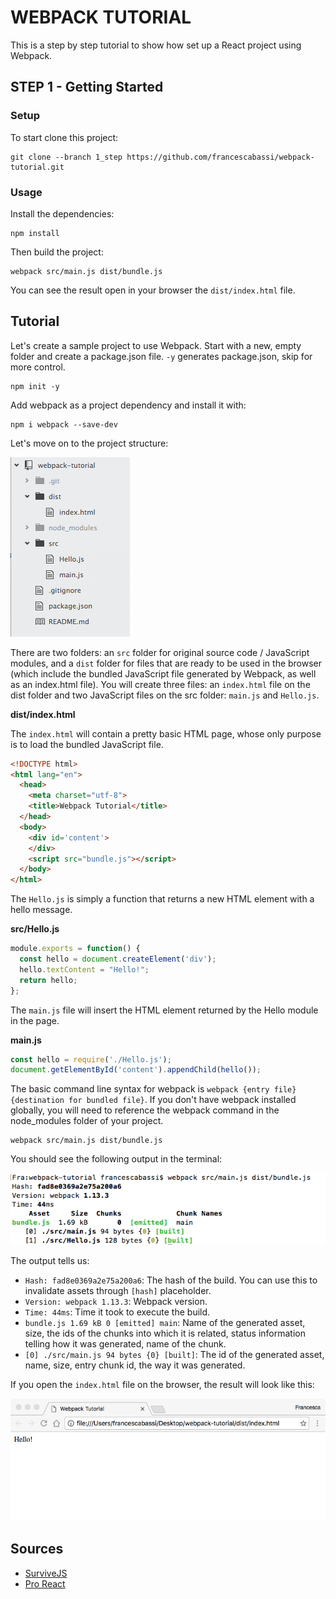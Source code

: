 # WEBPACK TUTORIAL

This is a step by step tutorial to show how set up a React project using Webpack.

## STEP 1 - Getting Started

### Setup

To start clone this project:

```
git clone --branch 1_step https://github.com/francescabassi/webpack-tutorial.git
```

### Usage

Install the dependencies:

```
npm install
```

Then build the project:

```
webpack src/main.js dist/bundle.js
```

You can see the result open in your browser the `dist/index.html` file.

## Tutorial

Let's create a sample project to use Webpack. Start with a new, empty folder and create a package.json file. ```-y``` generates package.json, skip for more control.

```
npm init -y
```
Add webpack as a project dependency and install it with:

```
npm i webpack --save-dev
```
Let's move on to the project structure:

![Alt text][project_structure_img]

There are two folders: an `src` folder for original source code / JavaScript modules, and a `dist` folder for files that are ready to be used in the browser (which include the bundled JavaScript file generated by Webpack, as well as an index.html file). You will create three files: an `index.html` file on the dist folder and two JavaScript files on the src folder: `main.js` and `Hello.js`.

**dist/index.html**

The `index.html` will contain a pretty basic HTML page, whose only purpose is to load the bundled JavaScript file.

```html
<!DOCTYPE html>
<html lang="en">
  <head>
    <meta charset="utf-8">
    <title>Webpack Tutorial</title>
  </head>
  <body>
    <div id='content'>
    </div>
    <script src="bundle.js"></script>
  </body>
</html>
```
The `Hello.js` is simply a function that returns a new HTML element with a hello message.

**src/Hello.js**

```javascript
module.exports = function() {
  const hello = document.createElement('div');
  hello.textContent = "Hello!";
  return hello;
};
```

The `main.js` file will insert the HTML element returned by the Hello module in the page.

**main.js**

```javascript
const hello = require('./Hello.js');
document.getElementById('content').appendChild(hello());

```

The basic command line syntax for webpack is `webpack {entry file} {destination for bundled file}`. If you don't have webpack installed globally, you will need to reference the webpack command in the node_modules folder of your project.

```
webpack src/main.js dist/bundle.js
```

You should see the following output in the terminal:

![alt text][first_build_img]

The output tells us:

- `Hash: fad8e0369a2e75a200a6`: The hash of the build. You can use this to invalidate assets through `[hash]` placeholder.
- `Version: webpack 1.13.3`: Webpack version.
- `Time: 44ms`: Time it took to execute the build.
- `bundle.js 1.69 kB 0 [emitted] main`: Name of the generated asset, size, the ids of the chunks into which it is related, status information telling how it was generated, name of the chunk.
- `[0] ./src/main.js 94 bytes {0} [built]`: The id of the generated asset, name, size, entry chunk id, the way it was generated.

If you open the `index.html` file on the browser, the result will look like this:

![alt text][first_output_img]

## Sources
- [SurviveJS]
- [Pro React]

[SurviveJS]: <http://survivejs.com/webpack/introduction/>
[Pro React]: <http://www.pro-react.com/materials/appendixA/>

[project_structure_img]: ./img/webpack_project_structure.png "project structure"
[first_build_img]: ./img/webpack_first_build.png "first build"
[first_output_img]: ./img/webpack_first_output.png "first output"
